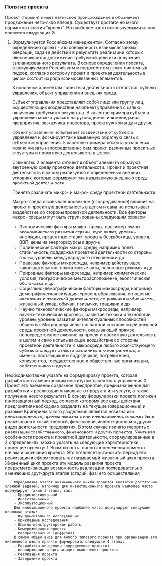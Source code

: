 ### Понятие проекта
Проект (термин) имеет латинское происхождение и обозначает продвижение чего-либо вперед.
Существует достаточно много вариантов понятия "проект". Но наиболее часто используемыми из них являются следующие 2:
1. Формулируется Российским менеджентом.
	 Согласно этому определению проект - это совокупность взаимосвязанных операций, задач и действий  в результате реализации которых обеспечивается достижение требуемой цели или получение запланированного результата. В основе определения проекта, формулируемого Российским менеджемнтом лежит системный подход, согласно которому проект и проектная деятельность в целом состоит из ряда взаимосвязанных элементов.
	 
	К основным элементам проектной деятельности относятся: субъект управления, объект управления и внешняя среда.
	 
	Субъект управления представляет собой лицо или группу лиц, осуществяющих воздействие на объект управления с целью получения требуемого результата. В качестве примера субъекта управления можно указать на руководителя или менеджера предприятия, зазказчика, инвестора, проектную команду и другие.
	
	Объект управления испытывает воздействие от субъекта управления и формирует так называемую обратную связь с субъектом управления. В качестве примера объекта управления можно указать непосредственно сам проект, различные проектные структуры и проектную деятельность в целом. 
	
	Совместно 2 элемента субъект и объект элемента образуют внутренную среду проектной деятельности.
	Проект и проектная деятельность в целом реализуется в определенных внешних условиях, которые формируют так называемую внешнюю среду проектной деятельности.
	
	Принято различать микро- и макро- среду проектной деятельности.
	
	Макро- среда оказвывает косвенное (опосредованное) влияние на проект и проектную деятельность в целом и сама не испытывает воздействие со стороны проектной деятельности.
	Все факторы макро- среды могут быть сгрупированны следующим образом: 
	- Экономические факторы макро- среды, например темпы экономического развития страны, курс валют, уровень инфляции, процентные ставки, уровень безработицы, уровень ВВП, цены на энергоресурсы и другие
	- Политические факторы макро среды, например полит. стабильность, поддержка проектной деятельности со стороны гос-ва, уровень международного отношения и др.
	- Правовые факторы макросреды, например действующее законодательство, нормативные акты, налоговые режимы и др.
	- Природные факторы макросреды, например климатические условия, географическое месторасположение, экологическая обстановка и др.
	- Социально-демографические факторы макросреды, например демографическая ситуация, уровень образования, отношение населения к проектной деятельности, социальная мобильность, жизненный уклад, обычаи, привычки, традиции и др.
	- Научно технологические факторы макросреды, например научно-технический прогресс, развитие техники и технологий, уровень уровень развития интеллектуальных способностей общества.
	Микросреда является важной составляющей внешней среды проектной деятельности, оказывающий прямое, непосредственное влияние на проект и проектную деятельность в целом и само испытывающее воздействие со стороны проектной деятельности 
	К микросреде любого хозяйствующего субъекта следует отнести различных его контрагентов, а именно: поставщиков и подрядчиков, потребителей, конкурентов, государственные и общественные организации, собственников и других.

 Необходимо также указать на формулировку проекта, которая разработанна американским институтом проектного управления
 2. Проект это временно созданное предприятие, предназначенное для разработки и реализации уникального продукта или услуги, а также получение нового результата 
	В основу формулировки  проекта положен инновавционный подход, согласно которому все виды действия предприятия необходимо разделить на текущие (операционные) и разовые
	Критерием такого разделения является новизна или инновационность, причем новизна и или инновационность может быть реализована в хозяйственной, финансовой, инвестиционной и других видов деятельности предприятия. В этом случае принято говорить о реализации хозяйственного, финансового и других проектов. 
	Учитывая особенности проекта и проектной деятельности, сформулированные в 2 определениях, можно указать на следующие характеристики, присущие проекту:
	1. Возможность точного определения момента начала и окончания проекта. Это позволяет установить период его реализации и сформировать так называемый жизненный цикл проекта. 
		Жизненный цикл проекта это модель развития проекта, предусматривающая возможность реализации последовательно сменяющих друг-друга этапов (стадий, фаз) его осуществления
		
		Определение этапов жизнененного цикла проектов является достаточно сложной задачей, например для инвестиционного проекта наиболее часто формулируют такие 3 этапа, как:
		- Прединвестиционный
		- Инвестиционный 
		- Эксплуатоционный
		Для инновационного проекта наиболее часто формулируют следующие основные этапы: 
		- Фундаментальное исследование 
		- Прикладные исследования
		- Опытно-конструкторские работы
		- Комерцилизация проекта
		- Распространение (диффузия)
		В самом общем виде для любого типового проекта при организации его жизненного цикла принято формировать следующие 4 этапа:
		- Разработка концепции (определение проекта)
		- Планирование и организация выполнения проектов
		- Реализация проекта
		- Завершение проекта
	
	
	
